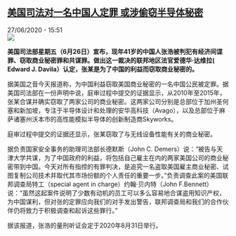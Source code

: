 <!--1593269804000-->
[美国司法对一名中国人定罪 或涉偷窃半导体秘密](http://www.rfi.fr//cn/%E4%B8%AD%E5%9B%BD/20200627-%E7%BE%8E%E5%9B%BD%E5%8F%B8%E6%B3%95%E5%AF%B9%E4%B8%80%E5%90%8D%E4%B8%AD%E5%9B%BD%E4%BA%BA%E5%AE%9A%E7%BD%AA-%E6%88%96%E6%B6%89%E5%81%B7%E7%AA%83%E5%8D%8A%E5%AF%BC%E4%BD%93%E7%A7%98%E5%AF%86)
------

<div>27/06/2020 - 15:51</div><img src="https://s.rfi.fr/media/display/825f68d0-1304-11ea-91f7-005056a99247/w:310/p:16x9/u5404p31dt20150608215212.png"><p><strong>美国司法部星期五（6月26日）宣布，现年41岁的中国人张浩被判犯有经济间谍罪、窃取商业秘密罪和共谋罪。做出这一裁决的联邦地区法官爱德华·达维拉( Edward J. Davila）认定，张某是为了中国的利益而窃取商业秘密的。</strong></p><div class="t-content__body u-clearfix"><div class="m-interstitial"></div><p>据美国之音今天报道称，为中国利益窃取美国商业秘密的一名中国公民被定罪。据美国司法部在一份声明中说，庭审过程中提交的证据显示，从2010年至2015年，张某合谋并确实窃取了两家公司的商业秘密。这两家公司分别是总部位于加州圣何塞和新加坡，专注于半导体设计和处理的安华高科技（Avago），以及总部位于麻萨诸塞州沃本市的高性能模拟半导体的创新制造商Skyworks。</p><p>庭审过程中提交的证据还显示，张某窃取了与无线设备性能有关的商业秘密。</p><p>据负责国家安全事务的助理司法部长德默斯（John C. Demers）说：“被告与天津大学共谋，为了中国政府的利益，将包括自己雇主在内的两家美国公司的商业秘密带到中国。今天对所有指控的有罪判决，是追究一名盗取美国雇主商业秘密、试图复制公司技术并取代其市场份额的个人责任的重要一步。”负责调查此案的美国联邦调查局特工（special agent in charge）约翰·贝内特（John F.Bennett）说：“虽然这起案件说明了少数有动机的员工可以多么容易地合谋盗用知识产权，为中国谋利，但对张的定罪应向我们的对手发出警告，联邦调查局和我们的合作伙伴仍将致力于积极调查和起诉这些罪行。”</p><p>据该报道，张浩的量刑听证会定于2020年8月31日举行。</p><div class="o-self-promo o-self-promo--nl o-self-promo--hidden" data-selfpromo-newsletter></div><div class="o-self-promo o-self-promo--app o-self-promo--hidden" data-selfpromo-app></div></div>
